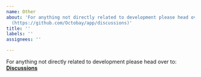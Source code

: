 ```yaml
---
name: Other
about: 'For anything not directly related to development please head over to: Discussions
  (https://github.com/Octobay/app/discussions)'
title: ''
labels: ''
assignees: ''

---
```


For anything not directly related to development please head over to: **[Discussions](https://github.com/Octobay/app/discussions)**
